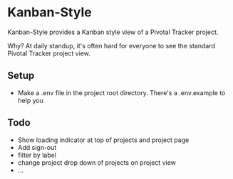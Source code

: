 # Kanban-Style

Kanban-Style provides a Kanban style view of a Pivotal Tracker project.

Why? At daily standup, it's often hard for everyone to see the standard Pivotal Tracker project view.

## Setup
* Make a .env file in the project root directory. There's a .env.example to help you

## Todo  
* Show loading indicator at top of projects and project page
* Add sign-out
* filter by label
* change project drop down of projects on project view
* ...

